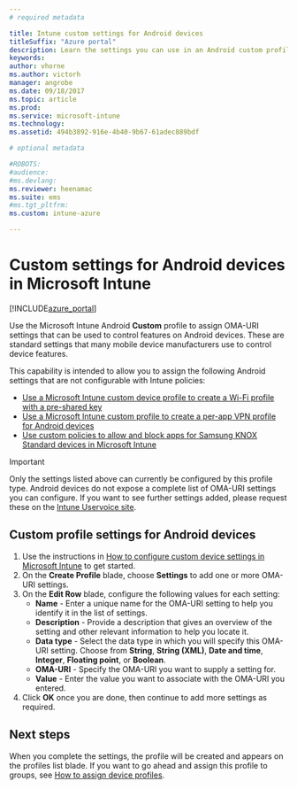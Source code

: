 ```yaml
---
# required metadata

title: Intune custom settings for Android devices
titleSuffix: "Azure portal"
description: Learn the settings you can use in an Android custom profile."
keywords:
author: vhorne
ms.author: victorh
manager: angrobe
ms.date: 09/18/2017
ms.topic: article
ms.prod:
ms.service: microsoft-intune
ms.technology:
ms.assetid: 494b3892-916e-4b40-9b67-61adec889bdf

# optional metadata

#ROBOTS:
#audience:
#ms.devlang:
ms.reviewer: heenamac
ms.suite: ems
#ms.tgt_pltfrm:
ms.custom: intune-azure

---
```


# Custom settings for Android devices in Microsoft Intune

[!INCLUDE[azure_portal](./includes/azure_portal.md)]

Use the Microsoft Intune Android **Custom** profile to assign OMA-URI settings that can be used to control features on Android devices. These are standard settings that many mobile device manufacturers use to control device features.

This capability is intended to allow you to assign the following Android settings that are not configurable with Intune policies:

- [Use a Microsoft Intune custom device profile to create a Wi-Fi profile with a pre-shared key](/intune/wi-fi-profile-shared-key)
- [Use a Microsoft Intune custom profile to create a per-app VPN profile for Android devices](/intune/android-pulse-secure-per-app-vpn)
- [Use custom policies to allow and block apps for Samsung KNOX Standard devices in Microsoft Intune](/intune/samsung-knox-apps-allow-block)

>[!IMPORTANT]
>Only the settings listed above can currently be configured by this profile type. Android devices do not expose a complete list of OMA-URI settings you can configure. If you want to see further settings added, please request these on the [Intune Uservoice site](https://microsoftintune.uservoice.com/forums/291681-ideas).

## Custom profile settings for Android devices

1. Use the instructions in [How to configure custom device settings in Microsoft Intune](custom-settings-configure.md) to get started.
2. On the **Create Profile** blade, choose **Settings** to add one or more OMA-URI settings.
3. On the **Edit Row** blade, configure the following values for each setting:
	- **Name** - Enter a unique name for the OMA-URI setting to help you identify it in the list of settings.
	- **Description** - Provide a description that gives an overview of the setting and other relevant information to help you locate it.
	- **Data type** - Select the data type in which you will specify this OMA-URI setting. Choose from **String**, **String (XML)**, **Date and time**, **Integer**, **Floating point**, or **Boolean**.
	- **OMA-URI** - Specify the OMA-URI you want to supply a setting for.
	- **Value** - Enter the value you want to associate with the OMA-URI you entered.
4. Click **OK** once you are done, then continue to add more settings as required.

## Next steps

When you complete the settings, the profile will be created and appears on the profiles list blade. If you want to go ahead and assign this profile to groups, see [How to assign device profiles](device-profile-assign.md).




